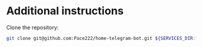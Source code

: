 # Additional instructions

Clone the repository:
```bash
git clone git@github.com:Pace222/home-telegram-bot.git ${SERVICES_DIR:?}/telegram-bot
```

